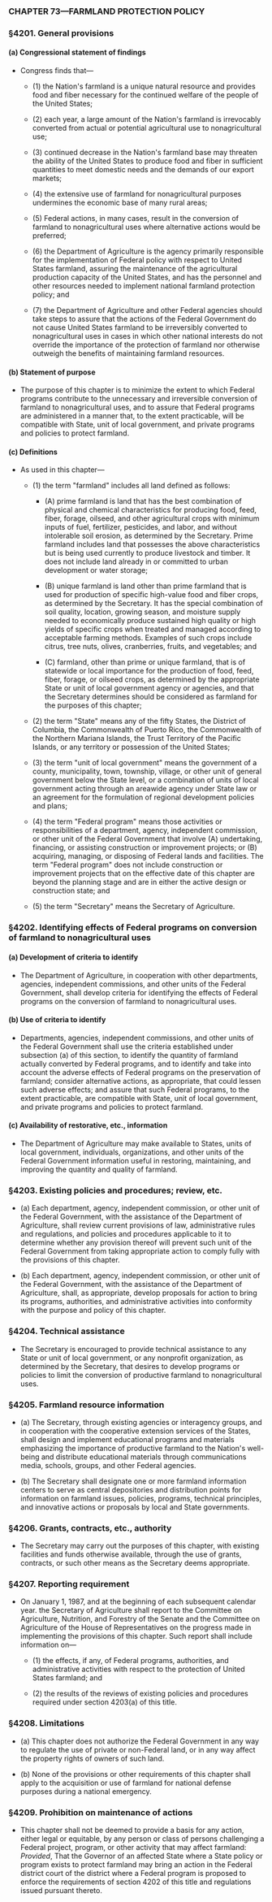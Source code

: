 ### **CHAPTER 73—FARMLAND PROTECTION POLICY**

### §4201. General provisions
#### (a) Congressional statement of findings
* Congress finds that—

  * (1) the Nation's farmland is a unique natural resource and provides food and fiber necessary for the continued welfare of the people of the United States;

  * (2) each year, a large amount of the Nation's farmland is irrevocably converted from actual or potential agricultural use to nonagricultural use;

  * (3) continued decrease in the Nation's farmland base may threaten the ability of the United States to produce food and fiber in sufficient quantities to meet domestic needs and the demands of our export markets;

  * (4) the extensive use of farmland for nonagricultural purposes undermines the economic base of many rural areas;

  * (5) Federal actions, in many cases, result in the conversion of farmland to nonagricultural uses where alternative actions would be preferred;

  * (6) the Department of Agriculture is the agency primarily responsible for the implementation of Federal policy with respect to United States farmland, assuring the maintenance of the agricultural production capacity of the United States, and has the personnel and other resources needed to implement national farmland protection policy; and

  * (7) the Department of Agriculture and other Federal agencies should take steps to assure that the actions of the Federal Government do not cause United States farmland to be irreversibly converted to nonagricultural uses in cases in which other national interests do not override the importance of the protection of farmland nor otherwise outweigh the benefits of maintaining farmland resources.

#### (b) Statement of purpose
* The purpose of this chapter is to minimize the extent to which Federal programs contribute to the unnecessary and irreversible conversion of farmland to nonagricultural uses, and to assure that Federal programs are administered in a manner that, to the extent practicable, will be compatible with State, unit of local government, and private programs and policies to protect farmland.

#### (c) Definitions
* As used in this chapter—

  * (1) the term "farmland" includes all land defined as follows:

    * (A) prime farmland is land that has the best combination of physical and chemical characteristics for producing food, feed, fiber, forage, oilseed, and other agricultural crops with minimum inputs of fuel, fertilizer, pesticides, and labor, and without intolerable soil erosion, as determined by the Secretary. Prime farmland includes land that possesses the above characteristics but is being used currently to produce livestock and timber. It does not include land already in or committed to urban development or water storage;

    * (B) unique farmland is land other than prime farmland that is used for production of specific high-value food and fiber crops, as determined by the Secretary. It has the special combination of soil quality, location, growing season, and moisture supply needed to economically produce sustained high quality or high yields of specific crops when treated and managed according to acceptable farming methods. Examples of such crops include citrus, tree nuts, olives, cranberries, fruits, and vegetables; and

    * (C) farmland, other than prime or unique farmland, that is of statewide or local importance for the production of food, feed, fiber, forage, or oilseed crops, as determined by the appropriate State or unit of local government agency or agencies, and that the Secretary determines should be considered as farmland for the purposes of this chapter;


  * (2) the term "State" means any of the fifty States, the District of Columbia, the Commonwealth of Puerto Rico, the Commonwealth of the Northern Mariana Islands, the Trust Territory of the Pacific Islands, or any territory or possession of the United States;

  * (3) the term "unit of local government" means the government of a county, municipality, town, township, village, or other unit of general government below the State level, or a combination of units of local government acting through an areawide agency under State law or an agreement for the formulation of regional development policies and plans;

  * (4) the term "Federal program" means those activities or responsibilities of a department, agency, independent commission, or other unit of the Federal Government that involve (A) undertaking, financing, or assisting construction or improvement projects; or (B) acquiring, managing, or disposing of Federal lands and facilities. The term "Federal program" does not include construction or improvement projects that on the effective date of this chapter are beyond the planning stage and are in either the active design or construction state; and

  * (5) the term "Secretary" means the Secretary of Agriculture.

### §4202. Identifying effects of Federal programs on conversion of farmland to nonagricultural uses
#### (a) Development of criteria to identify
* The Department of Agriculture, in cooperation with other departments, agencies, independent commissions, and other units of the Federal Government, shall develop criteria for identifying the effects of Federal programs on the conversion of farmland to nonagricultural uses.

#### (b) Use of criteria to identify
* Departments, agencies, independent commissions, and other units of the Federal Government shall use the criteria established under subsection (a) of this section, to identify the quantity of farmland actually converted by Federal programs, and to identify and take into account the adverse effects of Federal programs on the preservation of farmland; consider alternative actions, as appropriate, that could lessen such adverse effects; and assure that such Federal programs, to the extent practicable, are compatible with State, unit of local government, and private programs and policies to protect farmland.

#### (c) Availability of restorative, etc., information
* The Department of Agriculture may make available to States, units of local government, individuals, organizations, and other units of the Federal Government information useful in restoring, maintaining, and improving the quantity and quality of farmland.

### §4203. Existing policies and procedures; review, etc.
* (a) Each department, agency, independent commission, or other unit of the Federal Government, with the assistance of the Department of Agriculture, shall review current provisions of law, administrative rules and regulations, and policies and procedures applicable to it to determine whether any provision thereof will prevent such unit of the Federal Government from taking appropriate action to comply fully with the provisions of this chapter.

* (b) Each department, agency, independent commission, or other unit of the Federal Government, with the assistance of the Department of Agriculture, shall, as appropriate, develop proposals for action to bring its programs, authorities, and administrative activities into conformity with the purpose and policy of this chapter.

### §4204. Technical assistance
* The Secretary is encouraged to provide technical assistance to any State or unit of local government, or any nonprofit organization, as determined by the Secretary, that desires to develop programs or policies to limit the conversion of productive farmland to nonagricultural uses.

### §4205. Farmland resource information
* (a) The Secretary, through existing agencies or interagency groups, and in cooperation with the cooperative extension services of the States, shall design and implement educational programs and materials emphasizing the importance of productive farmland to the Nation's well-being and distribute educational materials through communications media, schools, groups, and other Federal agencies.

* (b) The Secretary shall designate one or more farmland information centers to serve as central depositories and distribution points for information on farmland issues, policies, programs, technical principles, and innovative actions or proposals by local and State governments.

### §4206. Grants, contracts, etc., authority
* The Secretary may carry out the purposes of this chapter, with existing facilities and funds otherwise available, through the use of grants, contracts, or such other means as the Secretary deems appropriate.

### §4207. Reporting requirement
* On January 1, 1987, and at the beginning of each subsequent calendar year. the Secretary of Agriculture shall report to the Committee on Agriculture, Nutrition, and Forestry of the Senate and the Committee on Agriculture of the House of Representatives on the progress made in implementing the provisions of this chapter. Such report shall include information on—

  * (1) the effects, if any, of Federal programs, authorities, and administrative activities with respect to the protection of United States farmland; and

  * (2) the results of the reviews of existing policies and procedures required under section 4203(a) of this title.

### §4208. Limitations
* (a) This chapter does not authorize the Federal Government in any way to regulate the use of private or non-Federal land, or in any way affect the property rights of owners of such land.

* (b) None of the provisions or other requirements of this chapter shall apply to the acquisition or use of farmland for national defense purposes during a national emergency.

### §4209. Prohibition on maintenance of actions
* This chapter shall not be deemed to provide a basis for any action, either legal or equitable, by any person or class of persons challenging a Federal project, program, or other activity that may affect farmland: _Provided_, That the Governor of an affected State where a State policy or program exists to protect farmland may bring an action in the Federal district court of the district where a Federal program is proposed to enforce the requirements of section 4202 of this title and regulations issued pursuant thereto.
